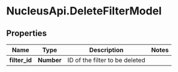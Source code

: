# NucleusApi.DeleteFilterModel

## Properties
Name | Type | Description | Notes
------------ | ------------- | ------------- | -------------
**filter_id** | **Number** | ID of the filter to be deleted | 


